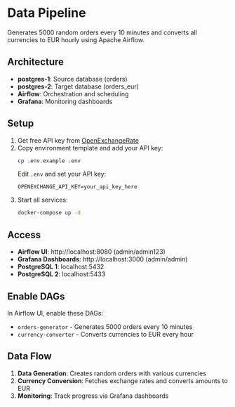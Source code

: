 # Data Pipeline

Generates 5000 random orders every 10 minutes and converts all currencies to EUR hourly using Apache Airflow.

## Architecture

- **postgres-1**: Source database (orders)
- **postgres-2**: Target database (orders_eur) 
- **Airflow**: Orchestration and scheduling
- **Grafana**: Monitoring dashboards

## Setup

1. Get free API key from [OpenExchangeRate](https://openexchangerates.org/)
2. Copy environment template and add your API key:
   ```bash
   cp .env.example .env
   ```
   Edit `.env` and set your API key:
   ```
   OPENEXCHANGE_API_KEY=your_api_key_here
   ```
3. Start all services:
   ```bash
   docker-compose up -d
   ```

## Access

- **Airflow UI**: http://localhost:8080 (admin/admin123)
- **Grafana Dashboards**: http://localhost:3000 (admin/admin)
- **PostgreSQL 1**: localhost:5432
- **PostgreSQL 2**: localhost:5433

## Enable DAGs

In Airflow UI, enable these DAGs:
- `orders-generator` - Generates 5000 orders every 10 minutes
- `currency-converter` - Converts currencies to EUR every hour

## Data Flow

1. **Data Generation**: Creates random orders with various currencies
2. **Currency Conversion**: Fetches exchange rates and converts amounts to EUR
3. **Monitoring**: Track progress via Grafana dashboards